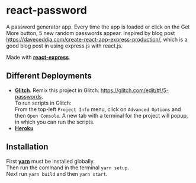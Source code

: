 # react-password

A password generator app. Every time the app is loaded or click on the Get More button, 5 new random passwords appear. Inspired by blog post https://daveceddia.com/create-react-app-express-production/, which is a good blog post in using express.js with react.js.

Made with [**react-express**](https://github.com/Li-Victor/react-express). 

## Different Deployments

* [**Glitch**](https://5-passwords.glitch.me/). Remix this project in Glitch: https://glitch.com/edit/#!/5-passwords. <br/>
To run scripts in Glitch: <br/>
From the top-left `Project Info` menu, click on `Advanced Options` and then `Open Console`. A new tab with a terminal for the project will popup, in which you can run the scripts.
* [**Heroku**](https://p-assword.herokuapp.com/)

## Installation

First [**yarn**](https://yarnpkg.com/en/) must be installed globally. <br/>
Then run the command in the terminal `yarn setup`. <br/>
Next run `yarn build` and then `yarn start`.
